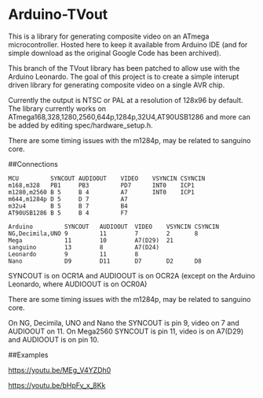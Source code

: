# Arduino-TVout

This is a library for generating composite video on an ATmega microcontroller. Hosted here to keep it available from Arduino IDE (and for simple download as the original Google Code has been archived).

This branch of the TVout library has been patched to allow use with the Arduino Leonardo. The goal of this project is to create a simple interupt driven library for generating composite video on a single AVR chip.

Currently the output is NTSC or PAL at a resolution of 128x96 by default. The library currently works on ATmega168,328,1280,2560,644p,1284p,32U4,AT90USB1286 and more can be added by editing spec/hardware_setup.h.

There are some timing issues with the m1284p, may be related to sanguino core.

##Connections

```
MCU         SYNCOUT	AUDIOOUT	VIDEO    VSYNCIN CSYNCIN
m168,m328	PB1	    PB3	        PD7      INT0    ICP1
m1280,m2560	B 5	    B 4	        A7       INT0    ICP1
m644,m1284p	D 5	    D 7	        A7
m32u4       B 5	    B 7	        B4
AT90USB1286	B 5	    B 4	        F7

Arduino	        SYNCOUT	  AUDIOOUT	VIDEO    VSYNCIN CSYNCIN
NG,Decimila,UNO	9	      11	    7        2       8
Mega            11	      10	    A7(D29)  21
sanguino        13	      8	        A7(D24)
Leonardo        9         11        8
Nano            D9        D11       D7       D2      D8
```

SYNCOUT is on OCR1A and AUDIOOUT is on OCR2A (except on the Arduino Leonardo, where AUDIOOUT is on OCR0A)

There are some timing issues with the m1284p, may be related to sanguino core.

On NG, Decimila, UNO and Nano the SYNCOUT is pin 9, video on 7 and AUDIOOUT on 11.
On Mega2560	SYNCOUT is pin 11, video is on A7(D29) and AUDIOOUT is on pin 10.


##Examples

https://youtu.be/MEg_V4YZDh0

https://youtu.be/bHpFv_x_8Kk
